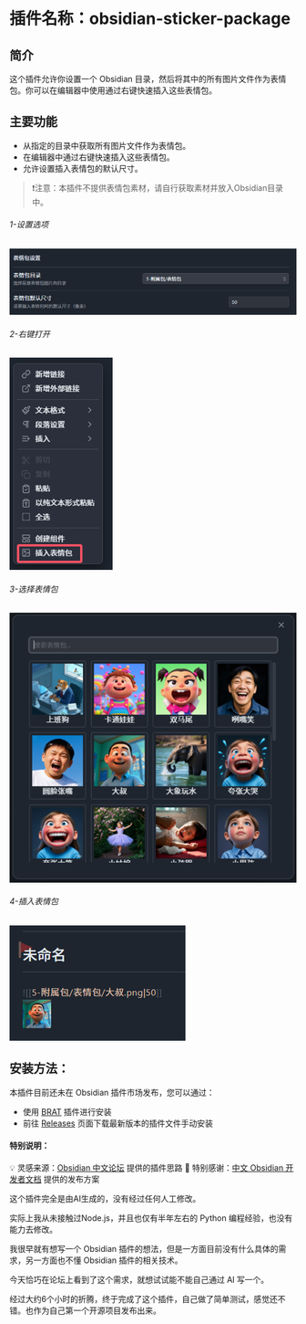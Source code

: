 # 插件名称：obsidian-sticker-package

## 简介

这个插件允许你设置一个 Obsidian 目录，然后将其中的所有图片文件作为表情包。你可以在编辑器中使用通过右键快速插入这些表情包。

## 主要功能

- 从指定的目录中获取所有图片文件作为表情包。
- 在编辑器中通过右键快速插入这些表情包。
- 允许设置插入表情包的默认尺寸。

> ❗注意：本插件不提供表情包素材，请自行获取素材并放入Obsidian目录中。

###### 1-设置选项
![1-设置选项](https://raw.githubusercontent.com/mlosun/obsidian-sticker-package/refs/heads/master/images/1-%E8%AE%BE%E7%BD%AE%E9%80%89%E9%A1%B9.png)

###### 2-右键打开
![2-右键打开](https://raw.githubusercontent.com/mlosun/obsidian-sticker-package/refs/heads/master/images/2-%E5%8F%B3%E9%94%AE%E6%89%93%E5%BC%80.png)

###### 3-选择表情包
![3-选择表情包](https://raw.githubusercontent.com/mlosun/obsidian-sticker-package/refs/heads/master/images/3-%E9%80%89%E6%8B%A9%E8%A1%A8%E6%83%85%E5%8C%85.png)

###### 4-插入表情包
![4-插入表情包](https://raw.githubusercontent.com/mlosun/obsidian-sticker-package/refs/heads/master/images/4-%E6%8F%92%E5%85%A5%E8%A1%A8%E6%83%85%E5%8C%85.png)

## 安装方法：

本插件目前还未在 Obsidian 插件市场发布，您可以通过：
- 使用 [BRAT](https://github.com/TfTHacker/obsidian42-brat) 插件进行安装
- 前往 [Releases](https://github.com/mlosun/obsidian-sticker-package/releases) 页面下载最新版本的插件文件手动安装

#### 特别说明：

💡 灵感来源：[Obsidian 中文论坛](https://forum-zh.obsidian.md/t/topic/48387) 提供的插件思路
🎉 特别感谢：[中文 Obsidian 开发者文档](https://github.com/LIUBINfighter/obsidian-dev-docs-zh) 提供的发布方案

这个插件完全是由AI生成的，没有经过任何人工修改。

实际上我从未接触过Node.js，并且也仅有半年左右的 Python 编程经验，也没有能力去修改。

我很早就有想写一个 Obsidian 插件的想法，但是一方面目前没有什么具体的需求，另一方面也不懂 Obsidian 插件的相关技术。

今天恰巧在论坛上看到了这个需求，就想试试能不能自己通过 AI 写一个。

经过大约6个小时的折腾，终于完成了这个插件，自己做了简单测试，感觉还不错。也作为自己第一个开源项目发布出来。
